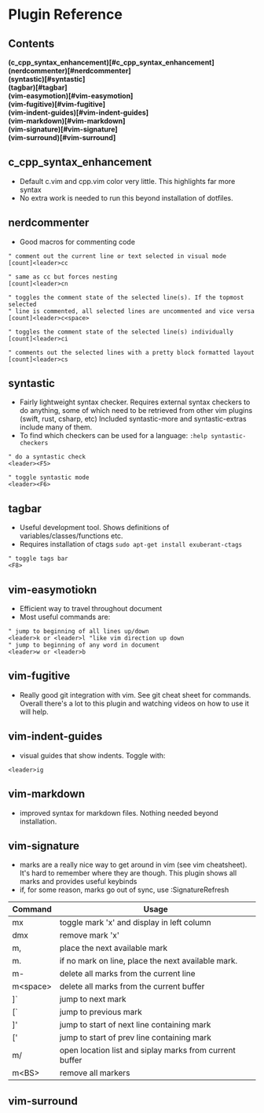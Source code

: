 # Plugin Reference

## Contents
**(c_cpp_syntax_enhancement)[#c_cpp_syntax_enhancement]**  
**(nerdcommenter)[#nerdcommenter]**  
**(syntastic)[#syntastic]**  
**(tagbar)[#tagbar]**  
**(vim-easymotion)[#vim-easymotion]**  
**(vim-fugitive)[#vim-fugitive]**  
**(vim-indent-guides)[#vim-indent-guides]**  
**(vim-markdown)[#vim-markdown]**  
**(vim-signature)[#vim-signature]**  
**(vim-surround)[#vim-surround]**  

## c_cpp_syntax_enhancement
* Default c.vim and cpp.vim color very little. This highlights far more syntax
* No extra work is needed to run this beyond installation of dotfiles.

## nerdcommenter
* Good macros for commenting code
```vim
" comment out the current line or text selected in visual mode
[count]<leader>cc 

" same as cc but forces nesting
[count]<leader>cn 

" toggles the comment state of the selected line(s). If the topmost selected
" line is commented, all selected lines are uncommented and vice versa
[count]<leader>c<space>

" toggles the comment state of the selected line(s) individually
[count]<leader>ci

" comments out the selected lines with a pretty block formatted layout
[count]<leader>cs

```

## syntastic
* Fairly lightweight syntax checker. Requires external syntax checkers to do
anything, some of which need to be retrieved from other vim plugins (swift,
rust, csharp, etc) Included syntastic-more and syntastic-extras include
many of them.
* To find which checkers can be used for a language: `:help syntastic-checkers`
```vim
" do a syntastic check
<leader><F5>

" toggle syntastic mode
<leader><F6>
```

## tagbar
* Useful development tool. Shows definitions of variables/classes/functions
etc. 
* Requires installation of ctags `sudo apt-get install exuberant-ctags`
```vim
" toggle tags bar
<F8>
```

## vim-easymotiokn
* Efficient way to travel throughout document
* Most useful commands are:
```vim
" jump to beginning of all lines up/down
<leader>k or <leader>l "like vim direction up down
" jump to beginning of any word in document
<leader>w or <leader>b
```

## vim-fugitive
* Really good git integration with vim. See git cheat sheet for commands.
Overall there's a lot to this plugin and watching videos on how to use it will
help.

## vim-indent-guides
* visual guides that show indents. Toggle with:
```vim
<leader>ig
```

## vim-markdown
* improved syntax for markdown files. Nothing needed beyond installation.

## vim-signature
* marks are a really nice way to get around in vim (see vim cheatsheet). It's
hard to remember where they are though. This plugin shows all marks and provides
useful keybinds
* if, for some reason, marks go out of sync, use :SignatureRefresh

| Command | Usage |
| --- | --- |
| mx | toggle mark 'x' and display in left column |
| dmx | remove mark 'x' |
| m, | place the next available mark |
| m. | if no mark on line, place the next available mark. |
| m- | delete all marks from the current line |
| m\<space> | delete all marks from the current buffer |
| ]\` | jump to next mark |
| [\` | jump to previous mark |
| ]' | jump to start of next line containing mark |
| [' | jump to start of prev line containing mark |
| m/ | open location list and siplay marks from current buffer |
| m\<BS> | remove all markers |

## vim-surround

